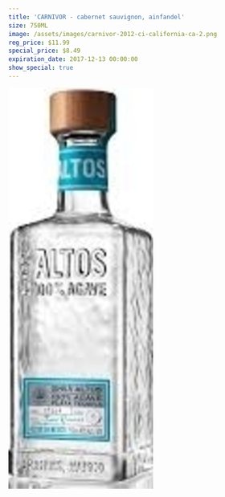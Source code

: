 ```yaml
---
title: 'CARNIVOR - cabernet sauvignon, ainfandel'
size: 750ML
image: /assets/images/carnivor-2012-ci-california-ca-2.png
reg_price: $11.99
special_price: $8.49
expiration_date: 2017-12-13 00:00:00
show_special: true
---
```



![](/assets/images/versions/olmeca-2-1---x----288-800x---.jpg)